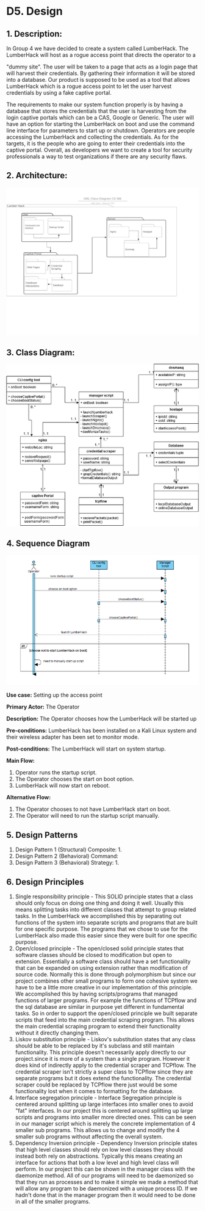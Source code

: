 # D5. Design

## 1. Description:

In Group 4 we have decided to create a system called LumberHack. The LumberHack will host as a rogue access point that directs the operator to a

&quot;dummy site&quot;. The user will be taken to a page that acts as a login page that will harvest their credentials. By gathering their information it will be stored into a database. Our product is supposed to be used as a tool that allows LumberHack which is a rogue access point to let the user harvest credentials by using a fake captive portal.

The requirements to make our system function properly is by having a database that stores the credentials that the user is harvesting from the login captive portals which can be a CAS, Google or Generic.  The user will have an option for starting the LumberHack on boot and use the command line interface for parameters to start up or shutdown. Operators are people accessing the LumberHack and collecting the credentials. As for the targets, it is the people who are going to enter their credentials into the captive portal. Overall, as developers we want to create a tool for security professionals a way to test organizations if there are any security flaws.

## 2. Architecture:
![Architecture Diagram](https://github.com/KaelenCarling/LumberHack/blob/Deliverable-5/base_Uml.jpg)

## 3. Class Diagram:
![Class Diagram](https://github.com/KaelenCarling/LumberHack/blob/Deliverable-5/Deliverable_5_3.png)

## 4. Sequence Diagram
![Sequence Diagram](https://github.com/KaelenCarling/LumberHack/blob/Deliverable-5/sequence%20diagram.png)

**Use case:** Setting up the access point

**Primary Actor:**  The Operator

**Description:** The Operator chooses how the LumberHack will be started up

**Pre-conditions:** LumberHack has been installed on a Kali Linux system and their wireless adapter has been set to monitor mode.

**Post-conditions:** The LumberHack will start on system startup.

**Main Flow:**

1. Operator runs the startup script.
2. The Operator chooses the start on boot option.
3. LumberHack will now start on reboot.

**Alternative Flow:**

1. The Operator chooses to not have LumberHack start on boot.
2. The Operator will need to run the startup script manually.


## 5. Design Patterns
  1. Design Pattern 1 (Structural) Composite:
    1.
  2. Design Pattern 2 (Behavioral) Command:
  3. Design Pattern 3 (Behavioral) Strategy:
    1.



## 6. Design Principles
  1. Single responsibility principle - This SOLID principle states that a class should only focus on doing one thing and doing it well. Usually this means splitting tasks into different classes that attempt to group related tasks. In the LumberHack we accomplished this by separating out functions of the system into separate scripts and programs that are built for one specific purpose. The programs that we chose to use for the LumberHack also made this easier since they were built for one specific purpose.
  2. Open/closed principle - The open/closed solid principle states that software classes should be closed to modification but open to extension. Essentially a software class should have a set functionality that can be expanded on using extension rather than modification of source code. Normally this is done through polymorphism but since our project combines other small programs to form one cohesive system we have to be a little more creative in our implementation of this principle. We accomplished this by having scripts/programs that managed functions of larger programs. For example the functions of TCPflow and the sql database are similar in purpose yet different in fundamental tasks. So in order to support the open/closed principle we built separate scripts that feed into the main credential scraping program. This allows the main credential scraping program to extend their functionality without it directly changing them.
  3. Liskov substitution principle - Liskov&#39;s substitution states that any class should be able to be replaced by it&#39;s subclass and still maintain functionality. This principle doesn&#39;t necessarily apply directly to our project.since it is more of a system than a single program. However it does kind of indirectly apply to the credential scraper and TCPflow. The credential scraper isn&#39;t strictly a super class to TCPflow since they are separate programs but it does extend the functionality. The credential scraper could be replaced by TCPflow there just would be some functionality lost when it comes to formatting for the database.
  4. Interface segregation principle - Interface Segregation principle is centered around splitting up large interfaces into smaller ones to avoid &quot;fat&quot; interfaces. In our project this is centered around splitting up large scripts and programs into smaller more directed ones. This can be seen in our manager script which is merely the concrete implementation of 4 smaller sub programs. This allows us to change and modify the 4 smaller sub programs without affecting the overall system.
  5. Dependency Inversion principle - Dependency Inversion principle states that high level classes should rely on low level classes they should instead both rely on abstractions. Typically this means creating an interface for actions that both a low level and high level class will perform. In our project this can be shown in the manager class with the daemonize method. All of our programs will need to be daemonized so that they run as processes and to make it simple we made a method that will allow any program to be daemonized with a unique process ID. If we hadn&#39;t done that in the manager program then it would need to be done in all of the smaller programs.
